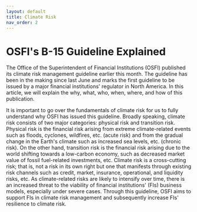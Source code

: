 ```yaml
---
layout: default
title: Climate Risk
nav_order: 2
---
```


# OSFI's B-15 Guideline Explained

The Office of the Superintendent of Financial Institutions (OSFI) published its climate risk management guideline earlier this month. The guideline has been in the making since last June and marks the first guideline to be issued by a major financial institutions' regulator in North America. In this article, we will explain the why, what, who, when, where, and how of this publication.

It is important to go over the fundamentals of climate risk for us to fully understand why OSFI has issued this guideline. Broadly speaking, climate risk consists of two major categories: physical risk and transition risk.
Physical risk is the financial risk arising from extreme climate-related events such as floods, cyclones, wildfires, etc. (acute risk) and from the gradual change in the Earth's climate such as increased sea levels, etc. (chronic risk). On the other hand, transition risk is the financial risk arising due to the world shifting towards a low-carbon economy, such as decreased market value of fossil fuel-related investments, etc.
Climate risk is a cross-cutting risk; that is, not a risk in its own right but one that manifests through existing risk channels such as credit, market, insurance, operational, and liquidity risks, etc. As climate-related risks are likely to intensify over time, there is an increased threat to the viability of financial institutions' (FIs) business models, especially under severe cases. Through this guideline, OSFI aims to support FIs in climate risk management and subsequently increase FIs' resilience to climate risk.
